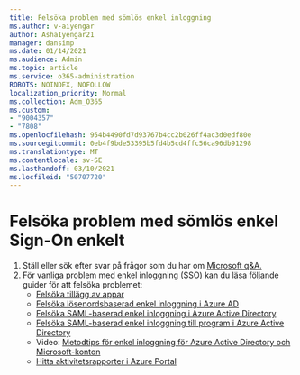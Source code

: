 ```yaml
---
title: Felsöka problem med sömlös enkel inloggning
ms.author: v-aiyengar
author: AshaIyengar21
manager: dansimp
ms.date: 01/14/2021
ms.audience: Admin
ms.topic: article
ms.service: o365-administration
ROBOTS: NOINDEX, NOFOLLOW
localization_priority: Normal
ms.collection: Adm_O365
ms.custom:
- "9004357"
- "7808"
ms.openlocfilehash: 954b4490fd7d93767b4cc2b026ff4ac3d0edf80e
ms.sourcegitcommit: 0eb4f9bde53395b5fd4b5cd4ffc56ca96db91298
ms.translationtype: MT
ms.contentlocale: sv-SE
ms.lasthandoff: 03/10/2021
ms.locfileid: "50707720"
---
```

# <a name="troubleshooting-seamless-single-sign-on-issues"></a>Felsöka problem med sömlös enkel Sign-On enkelt

1. Ställ eller sök efter svar på frågor som du har om [Microsoft q&A.](https://docs.microsoft.com/azure/active-directory/reports-monitoring/howto-find-activity-reports#troubleshoot-issues-with-activity-reports)
1. För vanliga problem med enkel inloggning (SSO) kan du läsa följande guider för att felsöka problemet:
    - [Felsöka tillägg av appar](https://docs.microsoft.com/azure/active-directory/manage-apps/troubleshoot-adding-apps) 
    - [Felsöka lösenordsbaserad enkel inloggning i Azure AD](https://docs.microsoft.com/azure/active-directory/manage-apps/troubleshoot-password-based-sso) 
    - [Felsöka SAML-baserad enkel inloggning i Azure Active Directory](https://docs.microsoft.com/azure/active-directory/manage-apps/troubleshoot-saml-based-sso) 
    - [Felsöka SAML-baserad enkel inloggning till program i Azure Active Directory](https://docs.microsoft.com/azure/active-directory/manage-apps/debug-saml-sso-issues) 
    - Video: [Metodtips för enkel inloggning för Azure Active Directory och Microsoft-konton](https://azure.microsoft.com/resources/videos/ignite-2018-single-sign-on-best-practices-for-azure-active-directory-and-microsoft-accounts/) 
    - [Hitta aktivitetsrapporter i Azure Portal](https://docs.microsoft.com/azure/active-directory/reports-monitoring/howto-find-activity-reports#troubleshoot-issues-with-activity-reports)